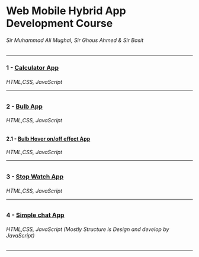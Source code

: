 # Web Mobile Hybrid App Development Course 

###### Sir Muhammad Ali Mughal, Sir Ghous Ahmed & Sir Basit   

<hr>
 
 
### 1 - [Calculator App](http://calculator-app-by-gorsi.surge.sh/)

###### HTML,CSS, JavaScript <hr>

### 2 - [Bulb App](http://bulb-app-by-gorsi.surge.sh/) <br>

###### HTML,CSS, JavaScript 

#### 2.1 - [Bulb Hover on/off effect App](http://bulb-hover-app-by-gorsi.surge.sh/)<br>

###### HTML,CSS, JavaScript <hr>

### 3 - [Stop Watch App](http://stop-watch-by-gorsi.surge.sh/)

###### HTML,CSS, JavaScript  <hr>

### 4 - [Simple chat App](http://chat-app-using-js.surge.sh/)

###### HTML,CSS, JavaScript (Mostly Structure is Design and develop by JavaScript) 
<hr>
